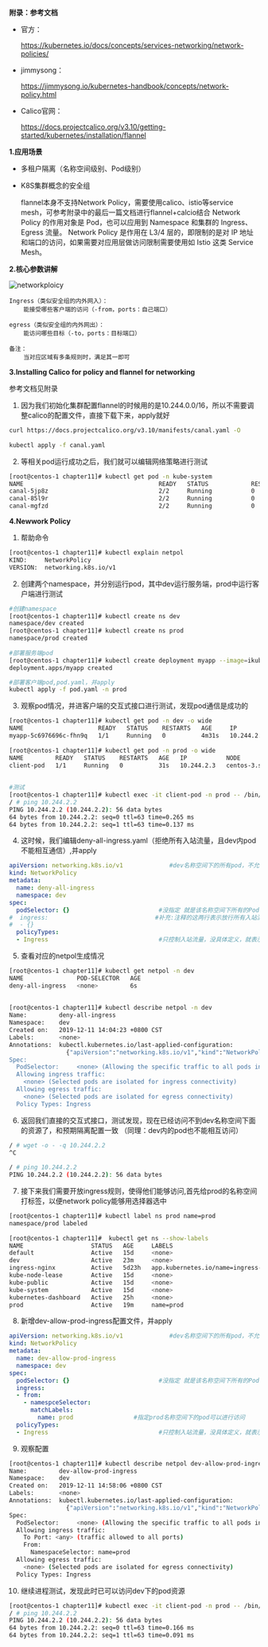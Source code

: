 **附录：参考文档**

* 官方：

    https://kubernetes.io/docs/concepts/services-networking/network-policies/
* jimmysong：

    https://jimmysong.io/kubernetes-handbook/concepts/network-policy.html
    
* Calico官网：
    
    https://docs.projectcalico.org/v3.10/getting-started/kubernetes/installation/flannel

**1.应用场景**

* 多租户隔离（名称空间级别、Pod级别）
* K8S集群概念的安全组


    flannel本身不支持Network Policy，需要使用calico、istio等service mesh，可参考附录中的最后一篇文档进行flannel+calcio结合
    Network Policy 的作用对象是 Pod，也可以应用到 Namespace 和集群的 Ingress、Egress 流量。
    Network Policy 是作用在 L3/4 层的，即限制的是对 IP 地址和端口的访问，如果需要对应用层做访问限制需要使用如 Istio 这类 Service Mesh。

**2.核心参数讲解**

![networkploicy](https://github-aaron89.oss-cn-beijing.aliyuncs.com/Kubernetes/networkpolicy.png)


```text
Ingress（类似安全组的内外网入）：
    能接受哪些客户端的访问（-from，ports：自己端口）
        
egress（类似安全组的内外网出）：
    能访问哪些目标（-to，ports：目标端口）
    
备注：
    当对应区域有多条规则时，满足其一即可
```

**3.Installing Calico for policy and flannel for networking**
   
   参考文档见附录
   
1) 因为我们初始化集群配置flannel的时候用的是10.244.0.0/16，所以不需要调整calico的配置文件，直接下载下来，apply就好
```bash
curl https://docs.projectcalico.org/v3.10/manifests/canal.yaml -O
    
kubectl apply -f canal.yaml
```
2) 等相关pod运行成功之后，我们就可以编辑网络策略进行测试
```bash
[root@centos-1 chapter11]# kubectl get pod -n kube-system
NAME                                      READY   STATUS            RESTARTS   AGE
canal-5jp8z                               2/2     Running           0          22m
canal-85l9r                               2/2     Running           0          22m
canal-mgfzd                               2/2     Running           0          22m
```

**4.Newwork Policy**

1) 帮助命令
```bash
[root@centos-1 chapter11]# kubectl explain netpol
KIND:     NetworkPolicy
VERSION:  networking.k8s.io/v1
```



2) 创建两个namespace，并分别运行pod，其中dev运行服务端，prod中运行客户端进行测试
```bash
#创建namespace
[root@centos-1 chapter11]# kubectl create ns dev
namespace/dev created
[root@centos-1 chapter11]# kubectl create ns prod
namespace/prod created
    
#部署服务端pod
[root@centos-1 chapter11]# kubectl create deployment myapp --image=ikubernetes/myapp:v1 -n dev
deployment.apps/myapp created

#部署客户端pod,pod.yaml，并apply
kubectl apply -f pod.yaml -n prod
```
3) 观察pod情况，并进客户端的交互式接口进行测试，发现pod通信是成功的
```bash
[root@centos-1 chapter11]# kubectl get pod -n dev -o wide
NAME                     READY   STATUS    RESTARTS   AGE     IP           NODE              NOMINATED NODE   READINESS GATES
myapp-5c6976696c-fhn9q   1/1     Running   0          4m31s   10.244.2.2   centos-3.shared   <none>           <none>
    
[root@centos-1 chapter11]# kubectl get pod -n prod -o wide
NAME         READY   STATUS    RESTARTS   AGE   IP           NODE              NOMINATED NODE   READINESS GATES
client-pod   1/1     Running   0          31s   10.244.2.3   centos-3.shared   <none>           <none>
    
    
#测试
[root@centos-1 chapter11]# kubectl exec -it client-pod -n prod -- /bin/sh
/ # ping 10.244.2.2
PING 10.244.2.2 (10.244.2.2): 56 data bytes
64 bytes from 10.244.2.2: seq=0 ttl=63 time=0.265 ms
64 bytes from 10.244.2.2: seq=1 ttl=63 time=0.137 ms

```

4) 这时候，我们编辑deny-all-ingress.yaml（拒绝所有入站流量，且dev内pod不能相互通信）,并apply
```yaml
apiVersion: networking.k8s.io/v1             #dev名称空间下的所有pod，不允许相互访问也不允许被外部访问
kind: NetworkPolicy
metadata:
  name: deny-all-ingress
  namespace: dev
spec:
  podSelector: {}                         #没指定 就是该名称空间下所有的Pod
#  ingress:                              #补充:注释的这两行表示放行所有入站流量
#  - {}
  policyTypes:
  - Ingress                               #只控制入站流量，没具体定义，就表示一个都不放行
```

5) 查看对应的netpol生成情况
```bash
[root@centos-1 chapter11]# kubectl get netpol -n dev
NAME               POD-SELECTOR   AGE
deny-all-ingress   <none>         6s
    
        
[root@centos-1 chapter11]# kubectl describe netpol -n dev
Name:         deny-all-ingress
Namespace:    dev
Created on:   2019-12-11 14:04:23 +0800 CST
Labels:       <none>
Annotations:  kubectl.kubernetes.io/last-applied-configuration:
                {"apiVersion":"networking.k8s.io/v1","kind":"NetworkPolicy","metadata":{"annotations":{},"name":"deny-all-ingress","namespace":"dev"},"spe...
Spec:
  PodSelector:     <none> (Allowing the specific traffic to all pods in this namespace)
  Allowing ingress traffic:
    <none> (Selected pods are isolated for ingress connectivity)
  Allowing egress traffic:
    <none> (Selected pods are isolated for egress connectivity)
  Policy Types: Ingress

```

6) 返回我们直接的交互式接口，测试发现，现在已经访问不到dev名称空间下面的资源了，和预期隔离配置一致
（同理：dev内的pod也不能相互访问）
```bash
/ # wget -o - -q 10.244.2.2
^C
    
/ # ping 10.244.2.2
PING 10.244.2.2 (10.244.2.2): 56 data bytes

```
7) 接下来我们需要开放ingress规则，使得他们能够访问,首先给prod的名称空间打标签，以便network policy能够用选择器选中
```bash
[root@centos-1 chapter11]# kubectl label ns prod name=prod
namespace/prod labeled
    
[root@centos-1 chapter11]#  kubectl get ns --show-labels
NAME                   STATUS   AGE     LABELS
default                Active   15d     <none>
dev                    Active   23m     <none>
ingress-nginx          Active   5d23h   app.kubernetes.io/name=ingress-nginx,app.kubernetes.io/part-of=ingress-nginx
kube-node-lease        Active   15d     <none>
kube-public            Active   15d     <none>
kube-system            Active   15d     <none>
kubernetes-dashboard   Active   25h     <none>
prod                   Active   19m     name=prod
```

8) 新增dev-allow-prod-ingress配置文件，并apply
```yaml
apiVersion: networking.k8s.io/v1             #dev名称空间下的所有pod，不允许相互访问也不允许被外部访问
kind: NetworkPolicy
metadata:
  name: dev-allow-prod-ingress
  namespace: dev
spec:
  podSelector: {}                         #没指定 就是该名称空间下所有的Pod
  ingress:
  - from:
    - namespceSelector:
      matchLabels:
        name: prod                 #指定prod名称空间下的pod可以进行访问
  policyTypes:
  - Ingress                               #只控制入站流量，没具体定义，就表示一个都不放行
```

9) 观察配置
```bash
[root@centos-1 chapter11]# kubectl describe netpol dev-allow-prod-ingress -n dev
Name:         dev-allow-prod-ingress
Namespace:    dev
Created on:   2019-12-11 14:58:06 +0800 CST
Labels:       <none>
Annotations:  kubectl.kubernetes.io/last-applied-configuration:
                {"apiVersion":"networking.k8s.io/v1","kind":"NetworkPolicy","metadata":{"annotations":{},"name":"dev-allow-prod-ingress","namespace":"dev"...
Spec:
  PodSelector:     <none> (Allowing the specific traffic to all pods in this namespace)
  Allowing ingress traffic:
    To Port: <any> (traffic allowed to all ports)
    From:
      NamespaceSelector: name=prod
  Allowing egress traffic:
    <none> (Selected pods are isolated for egress connectivity)
  Policy Types: Ingress

```

10) 继续进程测试，发现此时已可以访问dev下的pod资源
```bash
[root@centos-1 chapter11]# kubectl exec -it client-pod -n prod -- /bin/sh
/ # ping 10.244.2.2
PING 10.244.2.2 (10.244.2.2): 56 data bytes
64 bytes from 10.244.2.2: seq=0 ttl=63 time=0.166 ms
64 bytes from 10.244.2.2: seq=1 ttl=63 time=0.091 ms

```